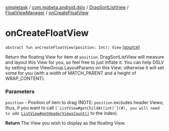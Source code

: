 [simpletask](../../../index.md) / [com.mobeta.android.dslv](../../index.md) / [DragSortListView](../index.md) / [FloatViewManager](index.md) / [onCreateFloatView](.)

# onCreateFloatView

`abstract fun onCreateFloatView(position: Int): View` [(source)](https://github.com/mpcjanssen/simpletask-android/blob/master/src/main/java/com/mobeta/android/dslv/DragSortListView.java#L2438)

Return the floating View for item at `position`. DragSortListView will measure and layout this View for you, so feel free to just inflate it. You can help DSLV by setting some ViewGroup.LayoutParams on this View; otherwise it will set some for you (with a width of MATCH_PARENT and a height of WRAP_CONTENT).

### Parameters

`position` - Position of item to drag (NOTE: `position` excludes header Views; thus, if you want to call ``[`ListView#getChildAt(int)`](#), you will need to add ``[`ListView#getHeaderViewsCount()`](#) to the index).

**Return**
The View you wish to display as the floating View.

